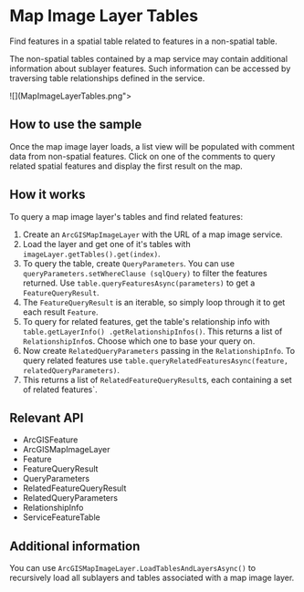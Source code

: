 # Map Image Layer Tables

Find features in a spatial table related to features in a non-spatial table.

The non-spatial tables contained by a map service may contain additional information about sublayer features. Such information can be accessed by traversing table relationships defined in the service.

![](MapImageLayerTables.png"></a>

## How to use the sample

Once the map image layer loads, a list view will be populated with comment data from non-spatial features. Click on 
one of the comments to query related spatial features and display the first result on the map.

## How it works

To query a map image layer's tables and find related features:


  1. Create an `ArcGISMapImageLayer` with the URL of a map image service.
  2. Load the layer and get one of it's tables with `imageLayer.getTables().get(index)`.
  3. To query the table, create `QueryParameters`. You can use `queryParameters.setWhereClause
  (sqlQuery)` to filter the features returned. Use `table.queryFeaturesAsync(parameters)` to get a
   `FeatureQueryResult`.
   4. The `FeatureQueryResult` is an iterable, so simply loop through it to get each result 
   `Feature`.
   5. To query for related features, get the table's relationship info with `table.getLayerInfo()
   .getRelationshipInfos()`. This returns a list of `RelationshipInfo`s. Choose which one to 
   base your query on.
   6. Now create `RelatedQueryParameters` passing in the `RelationshipInfo`. To query 
   related features use `table.queryRelatedFeaturesAsync(feature, relatedQueryParameters)`.
   7. This returns a list of `RelatedFeatureQueryResult`s, each containing a set of related 
   features`.


## Relevant API


*   ArcGISFeature
*   ArcGISMapImageLayer
*   Feature
*   FeatureQueryResult
*   QueryParameters
*   RelatedFeatureQueryResult
*   RelatedQueryParameters
*   RelationshipInfo
*   ServiceFeatureTable


## Additional information

You can use `ArcGISMapImageLayer.LoadTablesAndLayersAsync()` to recursively load all sublayers and tables 
associated with a map image layer.